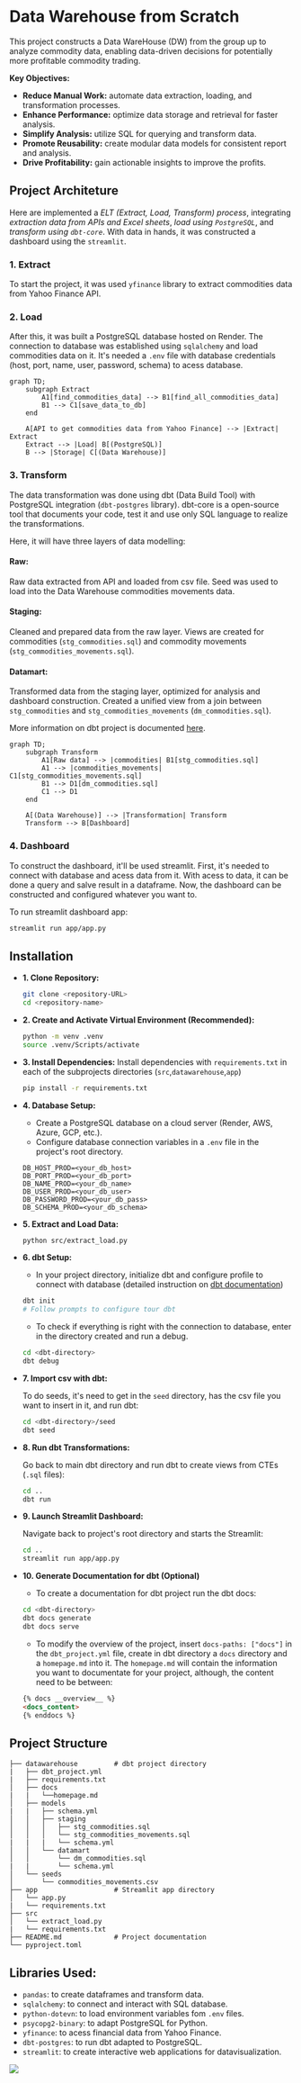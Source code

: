 # Data Warehouse from Scratch

This project constructs a Data WareHouse (DW) from the group up to analyze commodity data, enabling data-driven decisions for potentially more profitable commodity trading.

**Key Objectives:**

- **Reduce Manual Work:** automate data extraction, loading, and transformation processes.
- **Enhance Performance:** optimize data storage and retrieval for faster analysis.
- **Simplify Analysis:** utilize SQL for querying and transform data.
- **Promote Reusability:** create modular data models for consistent report and analysis.
- **Drive Profitability:** gain actionable insights to improve the profits.

## Project Architeture

Here are implemented a *ELT (Extract, Load, Transform) process*, integrating *extraction data from APIs and Excel sheets*, *load using `PostgreSQL`*, and *transform using `dbt-core`*. With data in hands, it was constructed a dashboard using the `streamlit`.

### 1. Extract

To start the project, it was used `yfinance` library to extract commodities data from Yahoo Finance API.

### 2. Load

After this, it was built a PostgreSQL database hosted on Render. The connection to database was established using `sqlalchemy` and load commodities data on it. It's needed a `.env` file with database credentials (host, port, name, user, password, schema) to acess database.

```mermaid
graph TD;
    subgraph Extract
        A1[find_commodities_data] --> B1[find_all_commodities_data]
        B1 --> C1[save_data_to_db]
    end

    A[API to get commodities data from Yahoo Finance] --> |Extract| Extract
    Extract --> |Load| B[(PostgreSQL)]
    B --> |Storage| C[(Data Warehouse)]
```

### 3. Transform

The data transformation was done using dbt (Data Build Tool) with PostgreSQL integration (`dbt-postgres` library).
dbt-core is a open-source tool that documents your code, test it and use only SQL language to realize the transformations.

Here, it will have three layers of data modelling:

#### Raw:
Raw data extracted from API and loaded from csv file. Seed was used to load into the Data Warehouse commodities movements data.

#### Staging:
Cleaned and prepared data from the raw layer. Views are created for commodities (`stg_commodities.sql`) and commodity movements (`stg_commodities_movements.sql`).

#### Datamart:
Transformed data from the staging layer, optimized for analysis and dashboard construction. Created a unified view from a join between `stg_commodities` and `stg_commodities_movements` (`dm_commodities.sql`).

More information on dbt project is documented [here](/datawarehouse/docs/homepage.md).

```mermaid
graph TD;
    subgraph Transform
        A1[Raw data] --> |commodities| B1[stg_commodities.sql]
        A1 --> |commodities_movements| C1[stg_commodities_movements.sql]
        B1 --> D1[dm_commodities.sql]
        C1 --> D1
    end

    A[(Data Warehouse)] --> |Transformation| Transform
    Transform --> B[Dashboard]
```

### 4. Dashboard

To construct the dashboard, it'll be used streamlit. First, it's needed to connect with database and acess data from it. With acess to data, it can be done a query and salve result in a dataframe. Now, the dashboard can be constructed and configured whatever you want to.

To run streamlit dashboard app:
```bash
streamlit run app/app.py
```

## Installation

- **1. Clone Repository:**
    ```bash
    git clone <repository-URL>
    cd <repository-name>
    ```

- **2. Create and Activate Virtual Environment (Recommended):**
    ```bash
    python -m venv .venv
    source .venv/Scripts/activate
    ```

- **3. Install Dependencies:**
    Install dependencies with `requirements.txt` in each of the subprojects directories (`src`,`datawarehouse`,`app`)
    ```bash
    pip install -r requirements.txt
    ```

- **4. Database Setup:**
    - Create a PostgreSQL database on a cloud server (Render, AWS, Azure, GCP, etc.).
    - Configure database connection variables in a `.env` file in the project's root directory.

    ```env
    DB_HOST_PROD=<your_db_host>
    DB_PORT_PROD=<your_db_port>
    DB_NAME_PROD=<your_db_name>
    DB_USER_PROD=<your_db_user>
    DB_PASSWORD_PROD=<your_db_pass>
    DB_SCHEMA_PROD=<your_db_schema>
    ```

- **5. Extract and Load Data:**
    ```bash
    python src/extract_load.py
    ```

- **6. dbt Setup:**
    - In your project directory, initialize dbt and configure profile to connect with database (detailed instruction on [dbt documentation](https://docs.getdbt.com/docs/get-started-dbt))

    ```bash
    dbt init
    # Follow prompts to configure tour dbt
    ```

    - To check if everything is right with the connection to database, enter in the directory created and run a debug.

    ```bash
    cd <dbt-directory>
    dbt debug
    ```
- **7. Import csv with dbt:**

    To do seeds, it's need to get in the `seed` directory, has the csv file you want to insert in it, and run dbt:
    ```bash
    cd <dbt-directory>/seed
    dbt seed
    ```

- **8. Run dbt Transformations:**

    Go back to main dbt directory and run dbt to create views from CTEs (`.sql` files):
    ```bash
    cd ..
    dbt run
    ```

- **9. Launch Streamlit Dashboard:**

    Navigate back to project's root directory and starts the Streamlit:
    ```bash
    cd ..
    streamlit run app/app.py
    ```

- **10. Generate Documentation for dbt (Optional)**

    - To create a documentation for dbt project run the dbt docs:
    ```bash
    cd <dbt-directory>
    dbt docs generate
    dbt docs serve
    ```

    - To modify the overview of the project, insert `docs-paths: ["docs"]` in the `dbt_project.yml` file, create  in dbt directory a `docs` directory and a `homepage.md` into it. The `homepage.md` will contain the information you want to documentate for your project, although, the content need to be between:
    ```md
    {% docs __overview__ %}
    <docs_content>
    {% enddocs %}
    ```

## Project Structure
```plaintext
├── datawarehouse         # dbt project directory
|   ├── dbt_project.yml
|   ├── requirements.txt
│   ├── docs
|   |   └──homepage.md
│   ├── models
|   |   ├── schema.yml
│   │   ├── staging
│   │   │   ├── stg_commodities.sql
│   │   │   └── stg_commodities_movements.sql
|   |   |   └── schema.yml
│   │   └── datamart
│   │       └── dm_commodities.sql
|   |       └── schema.yml
│   └── seeds
│       └── commodities_movements.csv
├── app                   # Streamlit app directory
│   └── app.py
|   └── requirements.txt
├── src
│   └── extract_load.py
|   └── requirements.txt
├── README.md             # Project documentation
└── pyproject.toml
```

## Libraries Used:
- `pandas`: to create dataframes and transform data.
- `sqlalchemy`: to connect and interact with SQL database.
- `python-dotevn`: to load environment variables fom `.env` files.
- `psycopg2-binary`: to adapt PostgreSQL for Python.
- `yfinance`: to acess financial data from Yahoo Finance.
- `dbt-postgres`: to run dbt adapted to PostgreSQL.
- `streamlit`: to create interactive web applications for datavisualization.

![](workflow)
